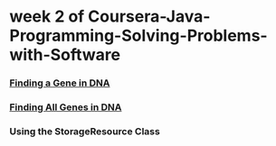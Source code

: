<h1>week 2 of Coursera-Java-Programming-Solving-Problems-with-Software</h1>
<h3><a href="https://github.com/DmitriiDes/Coursera-Java-Programming-and-Software-Engineering-Fundamentals/tree/master/Coursera-Java-Programming-Solving-Problems-with-Software/week2/Finding-a-gene-in-DNA">
  Finding a Gene in DNA</a></h3>
<h3><a href="https://github.com/DmitriiDes/Coursera-Java-Programming-and-Software-Engineering-Fundamentals/tree/master/Coursera-Java-Programming-Solving-Problems-with-Software/week2/Finding-All-Genes-in-DNA">Finding All Genes in DNA</a></h3>
<h3>Using the StorageResource Class</h3>
